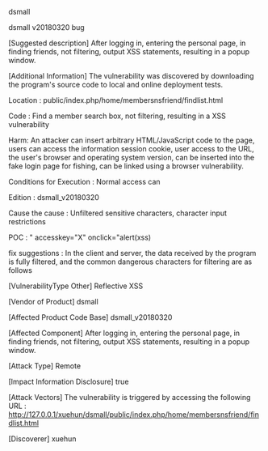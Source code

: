 

dsmall

dsmall v20180320 bug

[Suggested description]
After logging in, entering the personal page, in finding friends, not filtering, output XSS statements, resulting in a popup window.

[Additional Information]
The vulnerability was discovered by downloading the program's source code to local and online deployment tests.

Location :
public/index.php/home/membersnsfriend/findlist.html

Code :
Find a member search box, not filtering, resulting in a XSS vulnerability

Harm:
An attacker can insert arbitrary HTML/JavaScript code to the page, users can access the information session cookie, user access to the URL, the user's browser and operating system version, can be inserted into the fake login page for fishing, can be linked using a browser vulnerability.

Conditions for Execution :
Normal access can

Edition :
dsmall_v20180320

Cause the cause :
Unfiltered sensitive characters, character input restrictions

POC :
" accesskey="X" onclick="alert(xss)

fix suggestions :
In the client and server, the data received by the program is fully filtered, and the common dangerous characters for filtering are as follows

[VulnerabilityType Other]
Reflective XSS

[Vendor of Product]
dsmall

[Affected Product Code Base]
dsmall_v20180320

[Affected Component]
After logging in, entering the personal page, in finding friends, not filtering, output XSS statements, resulting in a popup window.

[Attack Type]
Remote

[Impact Information Disclosure]
true

[Attack Vectors] The vulnerability is triggered by accessing the following URL : 
http://127.0.0.1/xuehun/dsmall/public/index.php/home/membersnsfriend/findlist.html

[Discoverer]
xuehun

